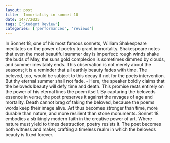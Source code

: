 ```yaml
---
layout: post
title:  Immortality in sonnet 18
date: 14/7/2025
tags: ['Student Review']
categories: ['performances', 'reviews']
---
```


In Sonnet 18, one of his most famous sonnets, William Shakespeare meditates on the power of poetry to grant immortality. Shakespeare notes that even the most beautiful summer day is imperfect: rough winds shake the buds of May, the suns gold complexion is sometimes dimmed by clouds, and summer inevitably ends. This observation is not merely about the seasons; it is a reminder that all earthly beauty fades with time. The beloved, too, would be subject to this decay if not for the poets intervention.
But thy eternal summer shall not fade. - Here, the speaker boldly claims that the beloveds beauty will defy time and death. This promise rests entirely on the power of his eternal lines the poem itself. By capturing the beloveds essence in verse, the poet preserves it against the ravages of age and mortality. Death cannot brag of taking the beloved, because the poems words keep their image alive. Art thus becomes stronger than time, more durable than nature, and more resilient than stone monuments.
Sonnet 18 embodies a strikingly modern faith in the creative power of art. Where nature must yield to times destruction, poetry resists it. The poet becomes both witness and maker, crafting a timeless realm in which the beloveds beauty is fixed forever.
